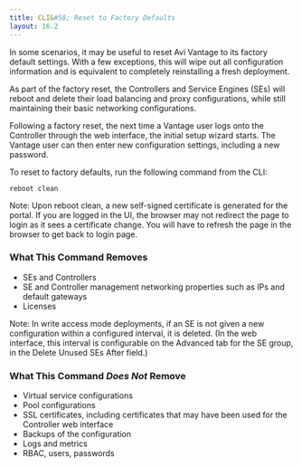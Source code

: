 ```yaml
---
title: CLI&#58; Reset to Factory Defaults
layout: 16.2
---
```

In some scenarios, it may be useful to reset Avi Vantage to its factory default settings. With a few exceptions, this will wipe out all configuration information and is equivalent to completely reinstalling a fresh deployment.

As part of the factory reset, the Controllers and Service Engines (SEs) will reboot and delete their load balancing and proxy configurations, while still maintaining their basic networking configurations.

Following a factory reset, the next time a Vantage user logs onto the Controller through the web interface, the initial setup wizard starts. The Vantage user can then enter new configuration settings, including a new password.

To reset to factory defaults, run the following command from the CLI:

<pre class="command-line language-bash" data-prompt=": >"><code>reboot clean</code></pre> 

Note: Upon reboot clean, a new self-signed certificate is generated for the portal. If you are logged in the UI, the browser may not redirect the page to login as it sees a certificate change. You will have to refresh the page in the browser to get back to login page.

### What This Command Removes

* SEs and Controllers
* SE and Controller management networking properties such as IPs and default gateways
* Licenses 

Note: In write access mode deployments, if an SE is not given a new configuration within a configured interval, it is deleted. (In the web interface, this interval is configurable on the Advanced tab for the SE group, in the Delete Unused SEs After field.)

### What This Command *Does Not* Remove

* Virtual service configurations
* Pool configurations
* SSL certificates, including certificates that may have been used for the Controller web interface
* Backups of the configuration
* Logs and metrics
* RBAC, users, passwords 